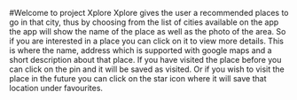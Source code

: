 #Welcome to project Xplore
Xplore gives the user a recommended places to go in that city, thus
by choosing from the list of cities available on the app the app will show the name of the
place as well as the photo of the area. So if you are interested in a place you can click
on it to view more details. This is where the name, address which is supported with
google maps and a short description about that place. If you have visited the place
before you can click on the pin and it will be saved as visited. Or if you wish to visit the
place in the future you can click on the star icon where it will save that location under
favourites.
